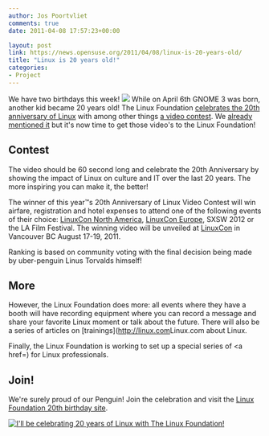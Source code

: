 ```yaml
---
author: Jos Poortvliet
comments: true
date: 2011-04-08 17:57:23+00:00

layout: post
link: https://news.opensuse.org/2011/04/08/linux-is-20-years-old/
title: "Linux is 20 years old!"
categories:
- Project
---
```

We have two birthdays this week!
[![](http://www.linuxfoundation.org/20th/images/linux20infographic.png)](http://www.linuxfoundation.org/20th/images/linux20infographic.png)
While on April 6th GNOME 3 was born, another kid became 20 years old! The Linux Foundation [celebrates the 20th anniversary of Linux](http://www.linuxfoundation.org/20th/) with among other things [a video contest](http://video.linux.com/categories/video-contests/20th-anniversary-linux-video-contest). We [already mentioned it](https://news.opensuse.org/2011/03/25/linux-foundation-20th-anniversary-of-linux-campaign-and-video-contest/) but it's now time to get those video's to the Linux Foundation!<!-- more -->


## Contest


The video should be 60 second long and celebrate the 20th Anniversary by showing the impact of Linux on culture and IT over the last 20 years. The more inspiring you can make it, the better!

The winner of this year™s 20th Anniversary of Linux Video Contest will  win airfare, registration and hotel expenses to attend one of the  following events of their choice: [LinuxCon North America](http://events.linuxfoundation.org/events/linuxcon), [LinuxCon Europe](http://events.linuxfoundation.org/events/linuxcon-europe), SXSW 2012 or the LA Film Festival. The winning video will be unveiled at [LinuxCon](http://events.linuxfoundation.org/events/linuxcon) in Vancouver BC August 17-19, 2011.

Ranking is based on community voting with the final decision being made by uber-penguin Linus Torvalds himself!



## More


However, the Linux Foundation does more: all events where they have a booth will have recording equipment where you can record a message and share your favorite Linux moment or talk about the future. There will also be a series of articles on [trainings](http://linux.com</a>Linux.com</a> about Linux.

Finally, the Linux Foundation is working to set up a special series of <a href=) for Linux professionals.



## Join!


We're surely proud of our Penguin! Join the celebration and visit the [Linux Foundation 20th birthday site](http://www.linuxfoundation.org/20th/).

[![I'll be celebrating 20 years of Linux with The Linux Foundation!](http://www.linuxfoundation.org/20th/images/lf_linux20_webbadge.png)](http://www.linuxfoundation.org/20th)		
